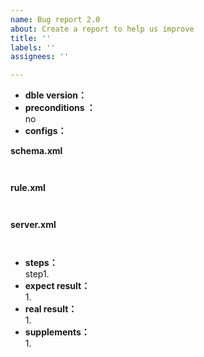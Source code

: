 ```yaml
---
name: Bug report 2.0
about: Create a report to help us improve
title: ''
labels: ''
assignees: ''

---
```


* **dble version：**  
* **preconditions ：**  
no
* **configs：** 

**schema.xml**  

```


```

**rule.xml**  

```


```

**server.xml**  

```


```

* **steps：**    
    step1.  
* **expect result：**  
    1.
* **real result：**  
    1.
* **supplements：**  
    1.
